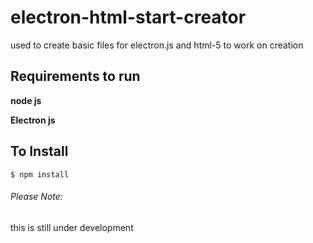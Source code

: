 # electron-html-start-creator
  used to create basic files for electron.js and html-5 to work on creation

## Requirements to run
  **node js**
  
  **Electron js**
  
  

## To Install

    $ npm install

###### Please Note:
 this is still under development
